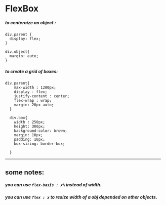 # FlexBox  
##### to centeraize an object :  
```
div.parent {
  display: flex;
}
  
div.object{
  margin: auto;
}
```  

##### to create a grid of boxes:  
```
div.parent{
    max-width : 1200px;
    display : flex;
    justify-content : center;
    flex-wrap : wrap;
    margin: 20px auto;
  }

  div.box{
    width : 250px;
    height: 300px;
    background-color: brown;
    margin: 10px;
    padding: 10px;
    box-sizing: border-box;

  }
```
---
## some notes:  
##### you can use ` flex-basis : x% ` instead of width.
##### you can use ` flex : x ` to resize width of a obj depended on other objects.
